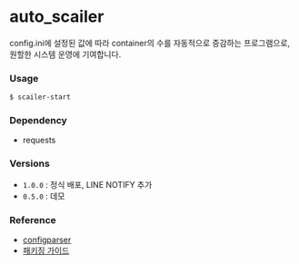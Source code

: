 # auto_scailer
config.ini에 설정된 값에 따라 container의 수를 자동적으로 증감하는 프로그램으로, 원할한 시스템 운영에 기여합니다. 

### Usage
```bash
$ scailer-start
```

### Dependency
- requests

### Versions
- `1.0.0` : 정식 배포, LINE NOTIFY 추가
- `0.5.0` : 데모

### Reference
- [configparser](https://docs.python.org/3/library/configparser.html)
- [패키징 가이드](https://packaging.python.org/en/latest/guides/packaging-namespace-packages/#native-namespace-packages)
